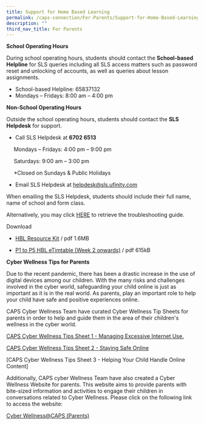 ```yaml
---
title: Support for Home Based Learning
permalink: /caps-connection/For-Parents/Support-for-Home-Based-Learning/
description: ""
third_nav_title: For Parents
---
```

**School Operating Hours**

  

During school operating hours, students should contact the **School-based Helpline** for SLS queries including all SLS access matters such as password reset and unlocking of accounts, as well as queries about lesson assignments.

  

*   School-based Helpline: 65837132
*   Mondays – Fridays: 8:00 am – 4:00 pm

  

**Non-School Operating Hours**

  

Outside the school operating hours, students should contact the **SLS Helpdesk** for support.

  

*   Call SLS Helpdesk at **6702 6513**

     Mondays – Fridays: 4:00 pm – 9:00 pm

  

     Saturdays: 9:00 am – 3:00 pm

  

     \*Closed on Sundays & Public Holidays

  

*   Email SLS Helpdesk at [helpdesk@sls.ufinity.com](mailto:helpdesk@sls.ufinity.com)

  

When emailing the SLS Helpdesk, students should include their full name, name of school and form class.

  

  

Alternatively, you may click [HERE](https://static.learning.moe.edu.sg/UserGuide/login-troubleshooting.html) to retrieve the troubleshooting guide.

  

  

Download

*   [HBL Resource Kit](/files/Resource%20Kit%20-%20HBL.pdf) / pdf 1.6MB
    
*   [P1 to P5 HBL eTimtable (Week 2 onwards)](/files/P1%20to%20P5%20HBL%20TT%20(From%20Week%202).pdf)
  / pdf 615kB
 
**Cyber Wellness Tips for Parents**

  

Due to the recent pandemic, there has been a drastic increase in the use of digital devices among our children. With the many risks and challenges involved in the cyber world, safeguarding your child online is just as important as it is in the real world. As parents, play an important role to help your child have safe and positive experiences online.

  

CAPS Cyber Wellness Team have curated Cyber Wellness Tip Sheets for parents in order to help and guide them in the area of their children's wellness in the cyber world.

 

[CAPS Cyber Wellness Tips Sheet 1 - Managing Excessive Internet Use.](/files/2020%20CW%20Tipsheet%201%20-%20Managing%20Excessive%20Internet%20Use.pdf)

  


[CAPS Cyber Wellness Tips Sheet 2 - Staying Safe Online](/files/2020%20CW%20Tipsheet%202%20-%20Staying%20Safe%20Online.pdf)

  
[CAPS Cyber Wellness Tips Sheet 3 - Helping Your Child Handle Online Content][](/files/2020%20CW%20Tipsheet%203%20-%20Helping%20Your%20Child%20Handle%20Online%20Content.pdf)

  

  

Additionally, CAPS cyber Wellness Team have also created a Cyber Wellness Website for parents. This website aims to provide parents with bite-sized information and activities to engage their children in conversations related to Cyber Wellness. Please click on the following link to access the website:


[Cyber Wellness@CAPS (Parents)](https://sites.google.com/moe.edu.sg/cyber-wellnesscaps/home)